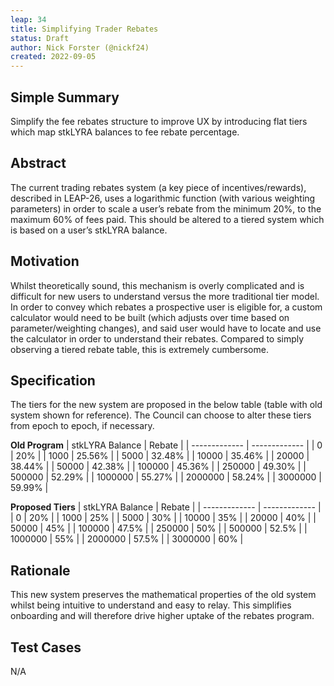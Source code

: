 ```yaml
---
leap: 34
title: Simplifying Trader Rebates
status: Draft
author: Nick Forster (@nickf24)
created: 2022-09-05
---
```


## Simple Summary 
Simplify the fee rebates structure to improve UX by introducing flat tiers which map stkLYRA balances to fee rebate percentage.

## Abstract
The current trading rebates system (a key piece of incentives/rewards), described in LEAP-26, uses a logarithmic function (with various weighting parameters) in order to scale a user’s rebate from the minimum 20%, to the maximum 60% of fees paid. This should be altered to a tiered system which is based on a user’s stkLYRA balance. 

## Motivation
Whilst theoretically sound, this mechanism is overly complicated and is difficult for new users to understand versus the more traditional tier model. In order to convey which rebates a prospective user is eligible for, a custom calculator would need to be built (which adjusts over time based on parameter/weighting changes), and said user would have to locate and use the calculator in order to understand their rebates. Compared to simply observing a tiered rebate table, this is extremely cumbersome. 


## Specification
The tiers for the new system are proposed in the below table (table with old system shown for reference). The Council can choose to alter these tiers from epoch to epoch, if necessary. 

**Old Program**
| stkLYRA Balance | Rebate |
| ------------- | ------------- |
| 0 | 20% | 
| 1000 | 25.56% | 
| 5000 | 32.48% | 
| 10000 | 35.46% | 
| 20000 | 38.44% |
| 50000 | 42.38% | 
| 100000 | 45.36% | 
| 250000 | 49.30% | 
| 500000 | 52.29% | 
| 1000000 | 55.27% | 
| 2000000 | 58.24% | 
| 3000000 | 59.99% | 

**Proposed Tiers**
| stkLYRA Balance | Rebate |
| ------------- | ------------- |
| 0 | 20% | 
| 1000 | 25% | 
| 5000 | 30% | 
| 10000 | 35% | 
| 20000 | 40% |
| 50000 | 45% | 
| 100000 | 47.5% | 
| 250000 | 50% | 
| 500000 | 52.5% | 
| 1000000 | 55% | 
| 2000000 | 57.5% | 
| 3000000 | 60% | 

## Rationale
This new system preserves the mathematical properties of the old system whilst being intuitive to understand and easy to relay. This simplifies onboarding and will therefore drive higher uptake of the rebates program. 

## Test Cases
N/A 
